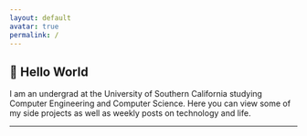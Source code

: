 ```yaml
---
layout: default
avatar: true
permalink: /
---
```

## 🚀 Hello World

I am an undergrad at the University of Southern California studying Computer Engineering and Computer Science.
Here you can view some of my side projects as well as weekly posts on technology and life.

---
